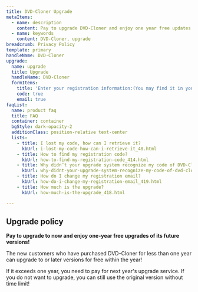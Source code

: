 ```yaml
---
title: DVD-Cloner Upgrade
metaItems:
  - name: description
    content: Pay to upgrade DVD-Cloner and enjoy one year free updates.
  - name: keywords
    content: DVD-Cloner, upgrade
breadcrumb: Privacy Policy
template: primary 
handleName: DVD-Cloner
upgrade:
  name: upgrade
  title: Upgrade
  handleName: DVD-Cloner
  formItems:
    title: 'Enter your registration information:(You may find it in your order confirmation Email)'
    code: true
    email: true
faqList:
  name: product faq
  title: FAQ
  container: container
  bgStyle: dark-opacity-2
  additionClass: position-relative text-center
  lists:
    - title: I lost my code, how can I retrieve it?
      kbUrl: i-lost-my-code-how-can-i-retrieve-it_48.html
    - title: How to find my registration code?
      kbUrl: how-to-find-my-registration-code_414.html
    - title: Why didn’t your upgrade system recognize my code of DVD-Cloner for Mac?
      kbUrl: why-didnt-your-upgrade-system-recognize-my-code-of-dvd-cloner-for-mac_420.html
    - title: How do I change my registration email?
      kbUrl: how-do-i-change-my-registration-email_419.html
    - title: How much is the upgrade?
      kbUrl: how-much-is-the-upgrade_418.html     

---
```


## Upgrade policy

**Pay to upgrade to <item-info :handlename="handleName"></item-info> now and enjoy one-year free upgrades of its future versions!**

The new customers who have purchased DVD-Cloner for less than one year can upgrade to <item-info :handlename="handleName"></item-info> or later versions for free within the year!

If it exceeds one year, you need to pay for next year's upgrade service. If you do not want to upgrade, you can still use the original version without time limit!